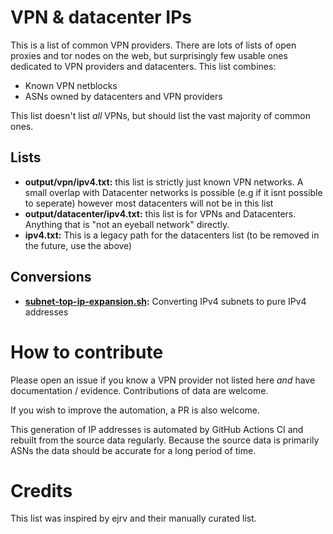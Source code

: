 # VPN & datacenter IPs
This is a list of common VPN providers. There are lots of lists of open proxies and tor nodes on the web, but surprisingly few usable ones dedicated to VPN providers and datacenters. This list combines:

  - Known VPN netblocks
  - ASNs owned by datacenters and VPN providers

This list doesn't list _all_ VPNs, but should list the vast majority of common ones. 

## Lists

- **output/vpn/ipv4.txt:** this list is strictly just known VPN networks. A small overlap with Datacenter networks is possible (e.g if it isnt possible to seperate) however most datacenters will not be in this list
- **output/datacenter/ipv4.txt:** this list is for VPNs and Datacenters. Anything that is "not an eyeball network" directly.
- **ipv4.txt:** This is a legacy path for the datacenters list (to be removed in the future, use the above)

## Conversions

- **[subnet-top-ip-expansion.sh](https://github.com/sysvar/lists_vpn/blob/main/helpers/subnet-to-ip-expansion.sh):** Converting IPv4 subnets to pure IPv4 addresses

# How to contribute

Please open an issue if you know a VPN provider not listed here _and_ have documentation / evidence. Contributions of data are welcome.

If you wish to improve the automation, a PR is also welcome.

This generation of IP addresses is automated by GitHub Actions CI and rebuilt from the source data regularly. Because the source data is primarily ASNs the data should be accurate for a long period of time.

# Credits

This list was inspired by ejrv and their manually curated list. 
